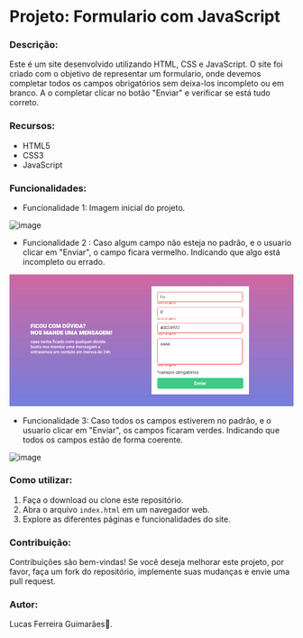 

# Projeto: Formulario com JavaScript

### Descrição:
Este é um site desenvolvido utilizando HTML, CSS e JavaScript. O site foi criado com o objetivo de representar um formulario, onde devemos completar todos os campos obrigatórios sem deixa-los incompleto ou em branco. A o completar clicar no botão "Enviar" e verificar se está tudo correto.

### Recursos:
- HTML5
- CSS3
- JavaScript

### Funcionalidades:
- Funcionalidade 1: Imagem inicial do projeto.
  
![image](https://github.com/lfguimara/Formulario-JS/assets/138631124/2b565939-a1fe-492d-8f0a-f28ddd52f8fa)

- Funcionalidade 2 : Caso algum campo não esteja no padrão, e o usuario clicar em "Enviar", o campo ficara vermelho. Indicando que algo está incompleto ou errado.

![alt text](image-1.png)

- Funcionalidade 3: Caso todos os campos estiverem no padrão, e o usuario clicar em "Enviar", os campos ficaram verdes. Indicando que todos os campos estão de forma coerente.

![image](https://github.com/lfguimara/Formulario-JS/assets/138631124/f98dae32-7b10-4f23-b258-c1ad882d7c09)

### Como utilizar:
1. Faça o download ou clone este repositório.
2. Abra o arquivo `index.html` em um navegador web.
3. Explore as diferentes páginas e funcionalidades do site.


### Contribuição:
Contribuições são bem-vindas! Se você deseja melhorar este projeto, por favor, faça um fork do repositório, implemente suas mudanças e envie uma pull request.

### Autor:
Lucas Ferreira Guimarães👾.
